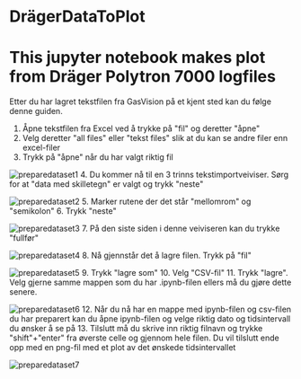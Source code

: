 # DrägerDataToPlot
# This jupyter notebook makes plot from Dräger Polytron 7000 logfiles

Etter du har lagret tekstfilen fra GasVision på et kjent sted kan du følge denne guiden.

1. Åpne tekstfilen fra Excel ved å trykke på "fil" og deretter "åpne"
2. Velg deretter "all files" eller "tekst files" slik at du kan se andre filer enn excel-filer
3. Trykk på "åpne" når du har valgt riktig fil

![preparedataset1](https://user-images.githubusercontent.com/12562456/47609255-8f7c1700-da3b-11e8-892a-d71e01cd881f.png)
4. Du kommer nå til en 3 trinns tekstimportveiviser. Sørg for at "data med skilletegn" er valgt og trykk "neste"


![preparedataset2](https://user-images.githubusercontent.com/12562456/47609258-a0c52380-da3b-11e8-8790-e7422cc66aed.png)
5. Marker rutene der det står "mellomrom" og "semikolon"
6. Trykk "neste"

![preparedataset3](https://user-images.githubusercontent.com/12562456/47609261-afabd600-da3b-11e8-9576-2d99961ecbb5.png)
7. På den siste siden i denne veiviseren kan du trykke "fullfør"

![preparedataset4](https://user-images.githubusercontent.com/12562456/47609272-c3efd300-da3b-11e8-89cd-784fb4045002.png)
8. Nå gjennstår det å lagre filen. Trykk på "fil"

![preparedataset5](https://user-images.githubusercontent.com/12562456/47609276-ceaa6800-da3b-11e8-8a96-d152c0c86c23.png)
9. Trykk "lagre som"
10. Velg "CSV-fil"
11. Trykk "lagre". Velg gjerne samme mappen som du har .ipynb-filen ellers må du gjøre dette senere.

![preparedataset6](https://user-images.githubusercontent.com/12562456/47609279-d79b3980-da3b-11e8-9161-b85f18b7e2e5.png)
12. Når du nå har en mappe med ipynb-filen og csv-filen du har preparert kan du åpne ipynb-filen og velge riktig dato og tidsintervall du ønsker å se på
13. Tilslutt må du skrive inn riktig filnavn og trykke "shift"+"enter" fra øverste celle og gjennom hele filen. Du vil tilslutt ende opp med en png-fil med et plot av det ønskede tidsintervallet

![preparedataset7](https://user-images.githubusercontent.com/12562456/47609284-e41f9200-da3b-11e8-9fe8-74dc4c25c4c7.png)
